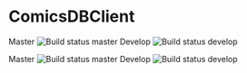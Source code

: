 # ComicsDBClient 
Master ![Build status master](https://travis-ci.org/tukak/comicsdbclient.svg?branch=master) Develop ![Build status develop](https://travis-ci.org/tukak/comicsdbclient.svg?branch=develop)


Master ![Build status master](https://img.shields.io/circleci/project/tukak/comicsdbclient/master.svg) Develop ![Build status develop](https://img.shields.io/circleci/project/tukak/comicsdbclient/develop.svg)
